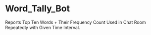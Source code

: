 # Word_Tally_Bot
Reports Top Ten Words + Their Frequency Count Used in Chat Room Repeatedly with Given Time Interval.
